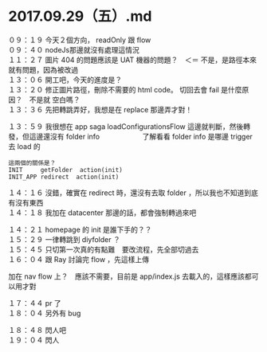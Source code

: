 # 2017.09.29（五）.md

０９：１９ 今天２個方向， readOnly 跟 flow  
０９：４０ nodeJs那邊就沒有處理這情況  
１１：２７ 圖片 404 的問題應該是 UAT 機器的問題？　＜＝ 不是，是路徑本來就有問題，因為被改過  
１３：０６ 開工吧，今天的進度是？  
１３：２０ 修正圖片路徑，刪除不需要的 html code。 切回去會 fail 是什麼原因？　不是就 空白嗎？  
１３：３６ 先把轉跳弄好，我想是在 replace 那邊弄才對！  

１３：５９ 我很想在 app saga loadConfigurationsFlow 這邊就判斷，然後轉發，但這邊還沒有 folder info  
　　　　　 了解看看 folder info 是哪邊 trigger 去 load 的  
```
這兩個的關係是？
INIT     getFolder  action(init)
INIT_APP redirect  action(init)
```
１４：１６ 沒錯，確實在 redirect 時，還沒有去取 folder ，所以我也不知道到底有沒有東西  
１４：１８ 我加在 datacenter 那邊的話，都會強制轉過來吧  

１４：２１ homepage 的 init 是誰下手的？？  
１５：２９ 一律轉跳到 diyfolder ？  
１５：４５ 只切第一次真的有點難　要改流程，先全部切過去  
１６：０４ 跟 Ray 討論完 flow ，先這樣上傳  

加在 nav flow 上？　應該不需要，目前是 app/index.js 去載入的，這樣應該都可以用才對  

１７：４４ pr 了  
１８：０４ 另外有 bug  

１８：４８ 閃人吧  
１９：０４ 閃人  
